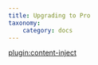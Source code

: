 ```yaml
---
title: Upgrading to Pro
taxonomy:
    category: docs
---
```


[plugin:content-inject](/_partials/upgrading-to-pro)
